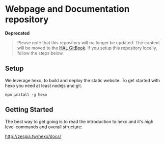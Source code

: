 # Webpage and Documentation repository

**Deprecated** 

> Please note that this repository will no longer be updated. The content will be moved to the [HAL GitBook](http://hal.gitbooks.io/dev/content/). If you setup this repository locally, follow the steps below.

## Setup

We leverage hexo, to build and deploy the static website. To get started with hexo you need at least nodejs and git.

    npm install -g hexo

## Getting Started

The best way to get going is to read the introduction to hexo and it's high level commands and overall structure:

http://zespia.tw/hexo/docs/
